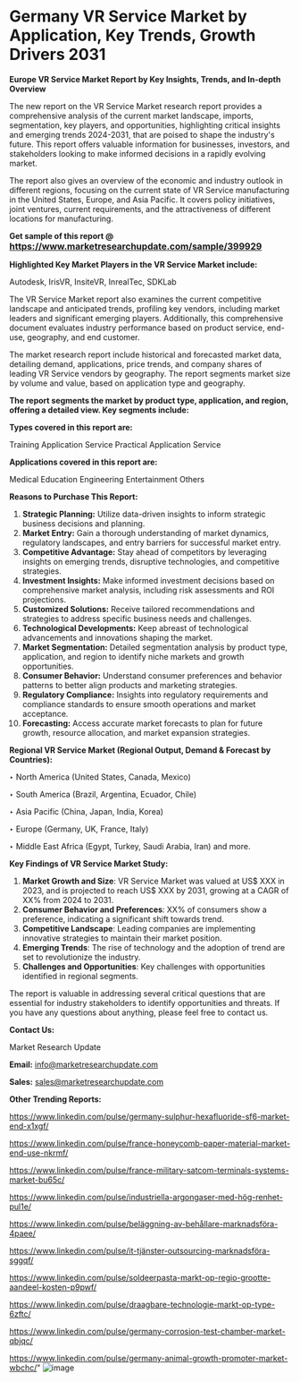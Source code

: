 # Germany VR Service Market by Application, Key Trends, Growth Drivers 2031

<strong>Europe VR Service Market Report by Key Insights, Trends, and In-depth Overview</strong>

The new report on the VR Service Market research report provides a comprehensive analysis of the current market landscape, imports, segmentation, key players, and opportunities, highlighting critical insights and emerging trends 2024-2031,</strong> that are poised to shape the industry's future. This report offers valuable information for businesses, investors, and stakeholders looking to make informed decisions in a rapidly evolving market.

The report also gives an overview of the economic and industry outlook in different regions, focusing on the current state of VR Service manufacturing in the United States, Europe, and Asia Pacific. It covers policy initiatives, joint ventures, current requirements, and the attractiveness of different locations for manufacturing.

<strong>Get sample of this report @ <a href=https://www.marketresearchupdate.com/sample/399929><font size=3 color=#0000ff>https://www.marketresearchupdate.com/sample/399929</font></a></strong>

<strong>Highlighted Key Market Players in the VR Service Market include:</strong>

Autodesk, IrisVR, InsiteVR, InrealTec, SDKLab

The VR Service Market report also examines the current competitive landscape and anticipated trends, profiling key vendors, including market leaders and significant emerging players. Additionally, this comprehensive document evaluates industry performance based on product service, end-use, geography, and end customer.

The market research report include historical and forecasted market data, detailing demand, applications, price trends, and company shares of leading VR Service vendors by geography. The report segments market size by volume and value, based on application type and geography.

<strong>The report segments the market by product type, application, and region, offering a detailed view. Key segments include:</strong>

<strong>Types covered in this report are:</strong>

Training Application Service
Practical Application Service

<strong>Applications covered in this report are:</strong>

Medical
Education
Engineering
Entertainment
Others

<strong>Reasons to Purchase This Report:</strong>
<ol>
  <li><strong>Strategic Planning:</strong> Utilize data-driven insights to inform strategic business decisions and planning.</li>
  <li><strong>Market Entry:</strong> Gain a thorough understanding of market dynamics, regulatory landscapes, and entry barriers for successful market entry.</li>
  <li><strong>Competitive Advantage:</strong> Stay ahead of competitors by leveraging insights on emerging trends, disruptive technologies, and competitive strategies.</li>
  <li><strong>Investment Insights:</strong> Make informed investment decisions based on comprehensive market analysis, including risk assessments and ROI projections.</li>
  <li><strong>Customized Solutions:</strong> Receive tailored recommendations and strategies to address specific business needs and challenges.</li>
  <li><strong>Technological Developments:</strong> Keep abreast of technological advancements and innovations shaping the market.</li>
  <li><strong>Market Segmentation:</strong> Detailed segmentation analysis by product type, application, and region to identify niche markets and growth opportunities.</li>
  <li><strong>Consumer Behavior:</strong> Understand consumer preferences and behavior patterns to better align products and marketing strategies.</li>
  <li><strong>Regulatory Compliance:</strong> Insights into regulatory requirements and compliance standards to ensure smooth operations and market acceptance.</li>
  <li><strong>Forecasting:</strong> Access accurate market forecasts to plan for future growth, resource allocation, and market expansion strategies.</li>
</ol>

<strong>Regional VR Service Market (Regional Output, Demand &amp; Forecast by Countries):</strong>

‣ North America (United States, Canada, Mexico)

‣ South America (Brazil, Argentina, Ecuador, Chile)

‣ Asia Pacific (China, Japan, India, Korea)

‣ Europe (Germany, UK, France, Italy)

‣ Middle East Africa (Egypt, Turkey, Saudi Arabia, Iran) and more.

<strong>Key Findings of VR Service Market Study:</strong>
<ol>
  <li><strong>Market Growth and Size</strong>: VR Service Market was valued at US$ XXX in 2023, and is projected to reach US$ XXX by 2031, growing at a CAGR of XX% from 2024 to 2031.</li>
  <li><strong>Consumer Behavior and Preferences</strong>: XX% of consumers show a preference, indicating a significant shift towards trend.</li>
  <li><strong>Competitive Landscape</strong>: Leading companies are implementing innovative strategies to maintain their market position.</li>
  <li><strong>Emerging Trends</strong>: The rise of technology and the adoption of trend are set to revolutionize the industry.</li>
  <li><strong>Challenges and Opportunities</strong>: Key challenges with opportunities identified in regional segments.</li>
</ol>

The report is valuable in addressing several critical questions that are essential for industry stakeholders to identify opportunities and threats. If you have any questions about anything, please feel free to contact us.

<strong>Contact Us:</strong>

Market Research Update

<strong>Email:</strong> info@marketresearchupdate.com

<strong>Sales:</strong> sales@marketresearchupdate.com

<strong>Other Trending Reports:</strong>

<a href=https://www.linkedin.com/pulse/germany-sulphur-hexafluoride-sf6-market-end-x1xgf/>https://www.linkedin.com/pulse/germany-sulphur-hexafluoride-sf6-market-end-x1xgf/</a>

<a href=https://www.linkedin.com/pulse/france-honeycomb-paper-material-market-end-use-nkrmf/>https://www.linkedin.com/pulse/france-honeycomb-paper-material-market-end-use-nkrmf/</a>

<a href=https://www.linkedin.com/pulse/france-military-satcom-terminals-systems-market-bu65c/>https://www.linkedin.com/pulse/france-military-satcom-terminals-systems-market-bu65c/</a>

<a href=https://www.linkedin.com/pulse/industriella-argongaser-med-hög-renhet-pul1e/>https://www.linkedin.com/pulse/industriella-argongaser-med-hög-renhet-pul1e/</a>

<a href=https://www.linkedin.com/pulse/beläggning-av-behållare-marknadsföra-4paee/>https://www.linkedin.com/pulse/beläggning-av-behållare-marknadsföra-4paee/</a>

<a href=https://www.linkedin.com/pulse/it-tjänster-outsourcing-marknadsföra-sggqf/>https://www.linkedin.com/pulse/it-tjänster-outsourcing-marknadsföra-sggqf/</a>

<a href=https://www.linkedin.com/pulse/soldeerpasta-markt-op-regio-grootte-aandeel-kosten-p9pwf/>https://www.linkedin.com/pulse/soldeerpasta-markt-op-regio-grootte-aandeel-kosten-p9pwf/</a>

<a href=https://www.linkedin.com/pulse/draagbare-technologie-markt-op-type-6zftc/>https://www.linkedin.com/pulse/draagbare-technologie-markt-op-type-6zftc/</a>

<a href=https://www.linkedin.com/pulse/germany-corrosion-test-chamber-market-qbjqc/>https://www.linkedin.com/pulse/germany-corrosion-test-chamber-market-qbjqc/</a>

<a href=https://www.linkedin.com/pulse/germany-animal-growth-promoter-market-wbchc/>https://www.linkedin.com/pulse/germany-animal-growth-promoter-market-wbchc/</a>"
![image](https://github.com/user-attachments/assets/2369c16e-448b-4b59-9eb1-3ccc0f1ed462)
